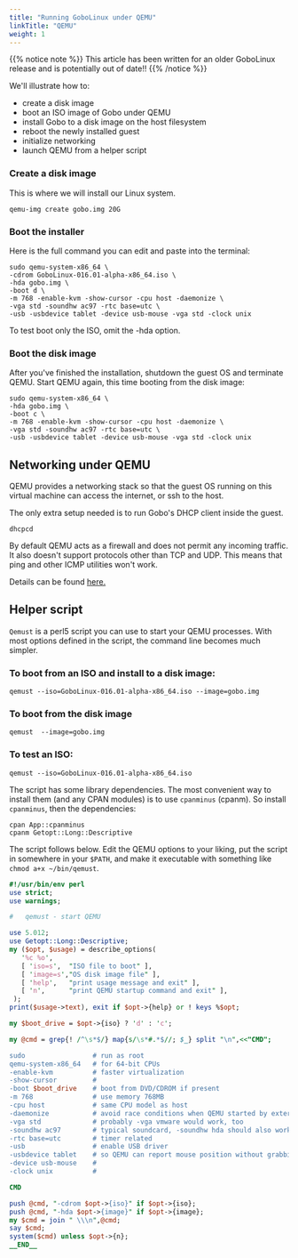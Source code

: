 ```yaml
---
title: "Running GoboLinux under QEMU"
linkTitle: "QEMU"
weight: 1
---
```


{{% notice note %}} This article has been written for an older GoboLinux
 release and is potentially out of date!! {{% /notice %}}

We'll illustrate how to:

-   create a disk image
-   boot an ISO image of Gobo under QEMU
-   install Gobo to a disk image on the host filesystem
-   reboot the newly installed guest
-   initialize networking
-   launch QEMU from a helper script

### Create a disk image

This is where we will install our Linux system.

```fish
qemu-img create gobo.img 20G
```

### Boot the installer

Here is the full command you can edit and paste into the terminal:

```fish
sudo qemu-system-x86_64 \
-cdrom GoboLinux-016.01-alpha-x86_64.iso \
-hda gobo.img \
-boot d \
-m 768 -enable-kvm -show-cursor -cpu host -daemonize \
-vga std -soundhw ac97 -rtc base=utc \
-usb -usbdevice tablet -device usb-mouse -vga std -clock unix
```

To test boot only the ISO, omit the -hda option.

### Boot the disk image

After you've finished the installation, shutdown the guest OS and terminate
QEMU. Start QEMU again, this time booting from the disk image:

```fish
sudo qemu-system-x86_64 \
-hda gobo.img \
-boot c \
-m 768 -enable-kvm -show-cursor -cpu host -daemonize \
-vga std -soundhw ac97 -rtc base=utc \
-usb -usbdevice tablet -device usb-mouse -vga std -clock unix
```

## Networking under QEMU

QEMU provides a networking stack so that the guest OS running on this virtual
machine can access the internet, or ssh to the host.

The only extra setup needed is to run Gobo's DHCP client inside the guest.

```fish
dhcpcd
```

By default QEMU acts as a firewall and does not permit any incoming traffic. It
also doesn't support protocols other than TCP and UDP. This means that ping and
other ICMP utilities won't work.

Details can be found
[here.](https://en.wikibooks.org/wiki/QEMU/Networking#User_mode_networking)

## Helper script

`Qemust` is a perl5 script you can use to start your QEMU processes. With most
options defined in the script, the command line becomes much simpler.

### To boot from an ISO and install to a disk image:

```fish
qemust --iso=GoboLinux-016.01-alpha-x86_64.iso --image=gobo.img
```

### To boot from the disk image

```fish
qemust  --image=gobo.img
```

### To test an ISO:

```fish
qemust --iso=GoboLinux-016.01-alpha-x86_64.iso
```

The script has some library dependencies. The most convenient way to install
them (and any CPAN modules) is to use `cpanminus` (cpanm). So install
`cpanminus`, then the dependencies:

```fish
cpan App::cpanminus
cpanm Getopt::Long::Descriptive
```

The script follows below. Edit the QEMU options to your liking, put the script
in somewhere in your `$PATH`, and make it executable with something like
`chmod a+x ~/bin/qemust`.

```perl
#!/usr/bin/env perl
use strict;
use warnings;

#   qemust - start QEMU

use 5.012;
use Getopt::Long::Descriptive;
my ($opt, $usage) = describe_options(
   '%c %o',
   [ 'iso=s',  "ISO file to boot" ],
   [ 'image=s',"OS disk image file" ],
   [ 'help',   "print usage message and exit" ],
   [ 'n',      "print QEMU startup command and exit" ],
 );
print($usage->text), exit if $opt->{help} or ! keys %$opt;

my $boot_drive = $opt->{iso} ? 'd' : 'c';

my @cmd = grep{! /^\s*$/} map{s/\s*#.*$//; $_} split "\n",<<"CMD";

sudo                 # run as root
qemu-system-x86_64   # for 64-bit CPUs
-enable-kvm          # faster virtualization
-show-cursor         #
-boot $boot_drive    # boot from DVD/CDROM if present
-m 768               # use memory 768MB
-cpu host            # same CPU model as host
-daemonize           # avoid race conditions when QEMU started by external program
-vga std             # probably -vga vmware would work, too
-soundhw ac97        # typical soundcard, -soundhw hda should also work
-rtc base=utc        # timer related
-usb                 # enable USB driver
-usbdevice tablet    # so QEMU can report mouse position without grabbing mouse
-device usb-mouse    #
-clock unix          #

CMD

push @cmd, "-cdrom $opt->{iso}" if $opt->{iso};
push @cmd, "-hda $opt->{image}" if $opt->{image};
my $cmd = join " \\\n",@cmd;
say $cmd;
system($cmd) unless $opt->{n};
__END__
```
